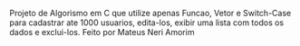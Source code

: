 Projeto de Algorismo em C que utilize apenas Funcao, Vetor e Switch-Case para cadastrar ate 1000 usuarios, edita-los, exibir uma lista com todos os dados e exclui-los. 
Feito por Mateus Neri Amorim